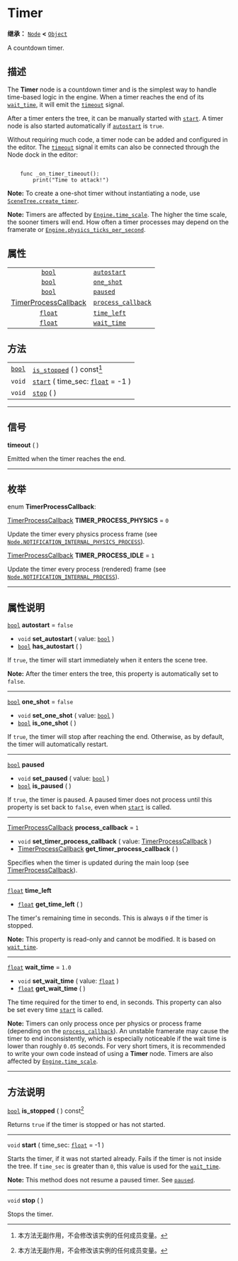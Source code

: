 <!-- ⚠ 请勿编辑本文件 ⚠ -->
<!-- 本文档使用脚本从 WeDot 引擎源码仓库生成。 -->
<!-- 生成脚本：https://github.com/WeDot-Engine/WeDot/tree/4.3/doc/tools/make_md.py； -->
<!-- 原文件：https://github.com/WeDot-Engine/WeDot/tree/4.3/doc/classes/Timer.xml。 -->

<div id="_class_timer"></div>

# Timer

**继承：** [`Node`](class_node.md) **<** [`Object`](class_object.md)

A countdown timer.

## 描述

The **Timer** node is a countdown timer and is the simplest way to handle time-based logic in the engine. When a timer reaches the end of its [`wait_time`](class_timer.md#class_timer_property_wait_time), it will emit the [`timeout`](class_timer.md#class_timer_signal_timeout) signal.

After a timer enters the tree, it can be manually started with [`start`](class_timer.md#class_timer_method_start). A timer node is also started automatically if [`autostart`](class_timer.md#class_timer_property_autostart) is `true`.

Without requiring much code, a timer node can be added and configured in the editor. The [`timeout`](class_timer.md#class_timer_signal_timeout) signal it emits can also be connected through the Node dock in the editor:

```

    func _on_timer_timeout():
        print("Time to attack!")
```

 **Note:** To create a one-shot timer without instantiating a node, use [`SceneTree.create_timer`](class_scenetree.md#class_scenetree_method_create_timer).

 **Note:** Timers are affected by [`Engine.time_scale`](class_engine.md#class_engine_property_time_scale). The higher the time scale, the sooner timers will end. How often a timer processes may depend on the framerate or [`Engine.physics_ticks_per_second`](class_engine.md#class_engine_property_physics_ticks_per_second).



## 属性

|||
|:-:|:--|
| [`bool`](class_bool.md)                                  | [`autostart`](class_timer.md#class_timer_property_autostart)               | ``false`` |
| [`bool`](class_bool.md)                                  | [`one_shot`](class_timer.md#class_timer_property_one_shot)                 | ``false`` |
| [`bool`](class_bool.md)                                  | [`paused`](class_timer.md#class_timer_property_paused)                     |           |
| [TimerProcessCallback](#enum_timer_timerprocesscallback) | [`process_callback`](class_timer.md#class_timer_property_process_callback) | ``1``     |
| [`float`](class_float.md)                                | [`time_left`](class_timer.md#class_timer_property_time_left)               |           |
| [`float`](class_float.md)                                | [`wait_time`](class_timer.md#class_timer_property_wait_time)               | ``1.0``   |

## 方法

|||
|:-:|:--|
| [`bool`](class_bool.md) | [`is_stopped`](class_timer.md#class_timer_method_is_stopped) ( ) const[^const]                  |
| `void`                  | [`start`](class_timer.md#class_timer_method_start) ( time_sec: [`float`](class_float.md) = -1 ) |
| `void`                  | [`stop`](class_timer.md#class_timer_method_stop) ( )                                            |

<!-- rst-class:: classref-section-separator -->

---

## 信号

<div id="_class_class_timer_signal_timeout"></div>

**timeout** ( ) <div id="class_timer_signal_timeout"></div>

Emitted when the timer reaches the end.

<!-- rst-class:: classref-section-separator -->

---

## 枚举

<div id="_class_enum_timer_timerprocesscallback"></div>

enum **TimerProcessCallback**: <div id="enum_timer_timerprocesscallback"></div>

<div id="_class_timer_constant_timer_process_physics"></div>

[TimerProcessCallback](#enum_timer_timerprocesscallback) **TIMER_PROCESS_PHYSICS** = ``0``

Update the timer every physics process frame (see [`Node.NOTIFICATION_INTERNAL_PHYSICS_PROCESS`](class_node.md#class_node_constant_notification_internal_physics_process)).

<div id="_class_timer_constant_timer_process_idle"></div>

[TimerProcessCallback](#enum_timer_timerprocesscallback) **TIMER_PROCESS_IDLE** = ``1``

Update the timer every process (rendered) frame (see [`Node.NOTIFICATION_INTERNAL_PROCESS`](class_node.md#class_node_constant_notification_internal_process)).

<!-- rst-class:: classref-section-separator -->

---

## 属性说明

<div id="_class_timer_property_autostart"></div>

[`bool`](class_bool.md) **autostart** = ``false`` <div id="class_timer_property_autostart"></div>

- `void` **set_autostart** ( value: [`bool`](class_bool.md) )
- [`bool`](class_bool.md) **has_autostart** ( )

If `true`, the timer will start immediately when it enters the scene tree.

 **Note:** After the timer enters the tree, this property is automatically set to `false`.

<!-- rst-class:: classref-item-separator -->

---

<div id="_class_timer_property_one_shot"></div>

[`bool`](class_bool.md) **one_shot** = ``false`` <div id="class_timer_property_one_shot"></div>

- `void` **set_one_shot** ( value: [`bool`](class_bool.md) )
- [`bool`](class_bool.md) **is_one_shot** ( )

If `true`, the timer will stop after reaching the end. Otherwise, as by default, the timer will automatically restart.

<!-- rst-class:: classref-item-separator -->

---

<div id="_class_timer_property_paused"></div>

[`bool`](class_bool.md) **paused** <div id="class_timer_property_paused"></div>

- `void` **set_paused** ( value: [`bool`](class_bool.md) )
- [`bool`](class_bool.md) **is_paused** ( )

If `true`, the timer is paused. A paused timer does not process until this property is set back to `false`, even when [`start`](class_timer.md#class_timer_method_start) is called.

<!-- rst-class:: classref-item-separator -->

---

<div id="_class_timer_property_process_callback"></div>

[TimerProcessCallback](#enum_timer_timerprocesscallback) **process_callback** = ``1`` <div id="class_timer_property_process_callback"></div>

- `void` **set_timer_process_callback** ( value: [TimerProcessCallback](#enum_timer_timerprocesscallback) )
- [TimerProcessCallback](#enum_timer_timerprocesscallback) **get_timer_process_callback** ( )

Specifies when the timer is updated during the main loop (see [TimerProcessCallback](#enum_timer_timerprocesscallback)).

<!-- rst-class:: classref-item-separator -->

---

<div id="_class_timer_property_time_left"></div>

[`float`](class_float.md) **time_left** <div id="class_timer_property_time_left"></div>

- [`float`](class_float.md) **get_time_left** ( )

The timer's remaining time in seconds. This is always `0` if the timer is stopped.

 **Note:** This property is read-only and cannot be modified. It is based on [`wait_time`](class_timer.md#class_timer_property_wait_time).

<!-- rst-class:: classref-item-separator -->

---

<div id="_class_timer_property_wait_time"></div>

[`float`](class_float.md) **wait_time** = ``1.0`` <div id="class_timer_property_wait_time"></div>

- `void` **set_wait_time** ( value: [`float`](class_float.md) )
- [`float`](class_float.md) **get_wait_time** ( )

The time required for the timer to end, in seconds. This property can also be set every time [`start`](class_timer.md#class_timer_method_start) is called.

 **Note:** Timers can only process once per physics or process frame (depending on the [`process_callback`](class_timer.md#class_timer_property_process_callback)). An unstable framerate may cause the timer to end inconsistently, which is especially noticeable if the wait time is lower than roughly `0.05` seconds. For very short timers, it is recommended to write your own code instead of using a **Timer** node. Timers are also affected by [`Engine.time_scale`](class_engine.md#class_engine_property_time_scale).

<!-- rst-class:: classref-section-separator -->

---

## 方法说明

<div id="_class_timer_method_is_stopped"></div>

[`bool`](class_bool.md) **is_stopped** ( ) const[^const]<div id="class_timer_method_is_stopped"></div>

Returns `true` if the timer is stopped or has not started.

<!-- rst-class:: classref-item-separator -->

---

<div id="_class_timer_method_start"></div>

`void` **start** ( time_sec: [`float`](class_float.md) = -1 )<div id="class_timer_method_start"></div>

Starts the timer, if it was not started already. Fails if the timer is not inside the tree. If `time_sec` is greater than `0`, this value is used for the [`wait_time`](class_timer.md#class_timer_property_wait_time).

 **Note:** This method does not resume a paused timer. See [`paused`](class_timer.md#class_timer_property_paused).

<!-- rst-class:: classref-item-separator -->

---

<div id="_class_timer_method_stop"></div>

`void` **stop** ( )<div id="class_timer_method_stop"></div>

Stops the timer.

[^virtual]: 本方法通常需要用户覆盖才能生效。
[^const]: 本方法无副作用，不会修改该实例的任何成员变量。
[^vararg]: 本方法除了能接受在此处描述的参数外，还能够继续接受任意数量的参数。
[^constructor]: 本方法用于构造某个类型。
[^static]: 调用本方法无需实例，可直接使用类名进行调用。
[^operator]: 本方法描述的是使用本类型作为左操作数的有效运算符。
[^bitfield]: 这个值是由下列位标志构成位掩码的整数。
[^void]: 无返回值。
